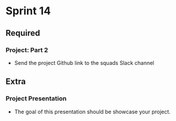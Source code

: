# Sprint 14

## Required

### Project: Part 2

- Send the project Github link to the squads Slack channel

## Extra

### Project Presentation

- The goal of this presentation should be showcase your project.
